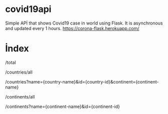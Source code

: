 # covid19api
Simple APİ that shows Covid19 case in world using Flask. It is asynchronous and updated every 1 hours. https://corona-flask.herokuapp.com/

# İndex

/total 

/countries/all 

/countries?name={country-name}&id={country-id}&continent={continent-name} 

/continents/all

/continents?name={continent-name}&id={continent-id}
